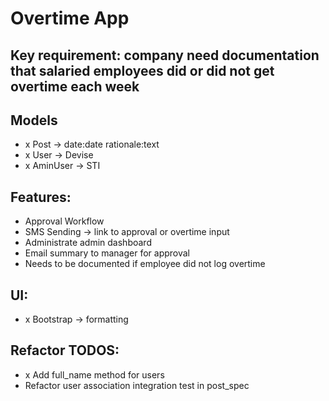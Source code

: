 # Overtime App

## Key requirement: company need documentation that salaried employees did or did not get overtime each week

## Models
- x Post -> date:date rationale:text
- x User -> Devise
- x AminUser -> STI

## Features:
- Approval Workflow
- SMS Sending -> link to approval or overtime input
- Administrate admin dashboard
- Email summary to manager for approval
- Needs to be documented if employee did not log overtime

## UI:
- x Bootstrap -> formatting

## Refactor TODOS:
- x Add full_name method for users
- Refactor user association integration test in  post_spec
